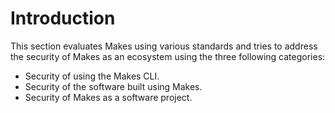 # Introduction

This section evaluates Makes using various standards
and tries to address the security of Makes as an ecosystem
using the three following categories:

- Security of using the Makes CLI.
- Security of the software built using Makes.
- Security of Makes as a software project.
